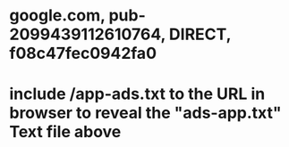 # google.com, pub-2099439112610764, DIRECT, f08c47fec0942fa0
# include /app-ads.txt to the URL in browser to reveal the "ads-app.txt" Text file above 
